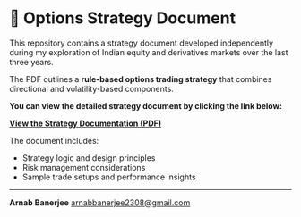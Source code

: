 # 📄 Options Strategy Document

This repository contains a strategy document developed independently during my exploration of Indian equity and derivatives markets over the last three years.

The PDF outlines a **rule-based options trading strategy** that combines directional and volatility-based components.

**You can view the detailed strategy document by clicking the link below:**

**[View the Strategy Documentation (PDF)](./Strategy%20Documentation.pdf)**

The document includes:

- Strategy logic and design principles
- Risk management considerations
- Sample trade setups and performance insights

---

**Arnab Banerjee**
[arnabbanerjee2308@gmail.com](mailto:arnabbanerjee2308@gmail.com)
